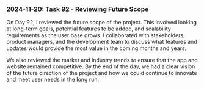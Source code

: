 ### 2024-11-20: Task 92 - Reviewing Future Scope

On Day 92, I reviewed the future scope of the project. This involved looking at long-term goals, potential features to be added, and scalability requirements as the user base grows. I collaborated with stakeholders, product managers, and the development team to discuss what features and updates would provide the most value in the coming months and years.

We also reviewed the market and industry trends to ensure that the app and website remained competitive. By the end of the day, we had a clear vision of the future direction of the project and how we could continue to innovate and meet user needs in the long run.